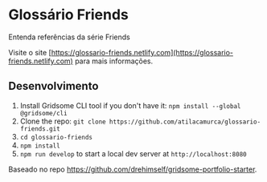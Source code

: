 # Glossário Friends

Entenda referências da série Friends

Visite o site [https://glossario-friends.netlify.com](https://glossario-friends.netlify.com)
para mais informações.

## Desenvolvimento

1. Install Gridsome CLI tool if you don't have it: `npm install --global @gridsome/cli`
1. Clone the repo: `git clone https://github.com/atilacamurca/glossario-friends.git`
1. `cd glossario-friends`
1. `npm install`
1. `npm run develop` to start a local dev server at `http://localhost:8080`

Baseado no repo <https://github.com/drehimself/gridsome-portfolio-starter>.
